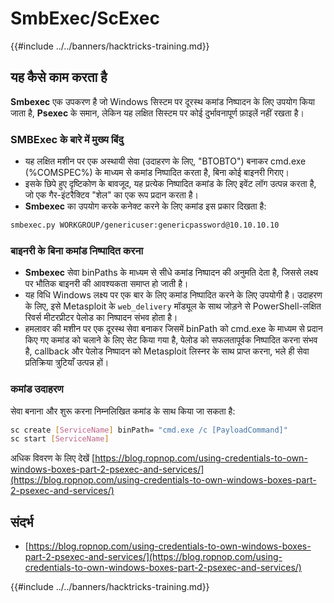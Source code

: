 # SmbExec/ScExec

{{#include ../../banners/hacktricks-training.md}}

## यह कैसे काम करता है

**Smbexec** एक उपकरण है जो Windows सिस्टम पर दूरस्थ कमांड निष्पादन के लिए उपयोग किया जाता है, **Psexec** के समान, लेकिन यह लक्षित सिस्टम पर कोई दुर्भावनापूर्ण फ़ाइलें नहीं रखता है।

### **SMBExec** के बारे में मुख्य बिंदु

- यह लक्षित मशीन पर एक अस्थायी सेवा (उदाहरण के लिए, "BTOBTO") बनाकर cmd.exe (%COMSPEC%) के माध्यम से कमांड निष्पादित करता है, बिना कोई बाइनरी गिराए।
- इसके छिपे हुए दृष्टिकोण के बावजूद, यह प्रत्येक निष्पादित कमांड के लिए इवेंट लॉग उत्पन्न करता है, जो एक गैर-इंटरैक्टिव "शेल" का एक रूप प्रदान करता है।
- **Smbexec** का उपयोग करके कनेक्ट करने के लिए कमांड इस प्रकार दिखता है:
```bash
smbexec.py WORKGROUP/genericuser:genericpassword@10.10.10.10
```
### बाइनरी के बिना कमांड निष्पादित करना

- **Smbexec** सेवा binPaths के माध्यम से सीधे कमांड निष्पादन की अनुमति देता है, जिससे लक्ष्य पर भौतिक बाइनरी की आवश्यकता समाप्त हो जाती है।
- यह विधि Windows लक्ष्य पर एक बार के लिए कमांड निष्पादित करने के लिए उपयोगी है। उदाहरण के लिए, इसे Metasploit के `web_delivery` मॉड्यूल के साथ जोड़ने से PowerShell-लक्षित रिवर्स मीटरप्रीटर पेलोड का निष्पादन संभव होता है।
- हमलावर की मशीन पर एक दूरस्थ सेवा बनाकर जिसमें binPath को cmd.exe के माध्यम से प्रदान किए गए कमांड को चलाने के लिए सेट किया गया है, पेलोड को सफलतापूर्वक निष्पादित करना संभव है, callback और पेलोड निष्पादन को Metasploit लिस्नर के साथ प्राप्त करना, भले ही सेवा प्रतिक्रिया त्रुटियाँ उत्पन्न हों।

### कमांड उदाहरण

सेवा बनाना और शुरू करना निम्नलिखित कमांड के साथ किया जा सकता है:
```bash
sc create [ServiceName] binPath= "cmd.exe /c [PayloadCommand]"
sc start [ServiceName]
```
अधिक विवरण के लिए देखें [https://blog.ropnop.com/using-credentials-to-own-windows-boxes-part-2-psexec-and-services/](https://blog.ropnop.com/using-credentials-to-own-windows-boxes-part-2-psexec-and-services/)

## संदर्भ

- [https://blog.ropnop.com/using-credentials-to-own-windows-boxes-part-2-psexec-and-services/](https://blog.ropnop.com/using-credentials-to-own-windows-boxes-part-2-psexec-and-services/)

{{#include ../../banners/hacktricks-training.md}}
